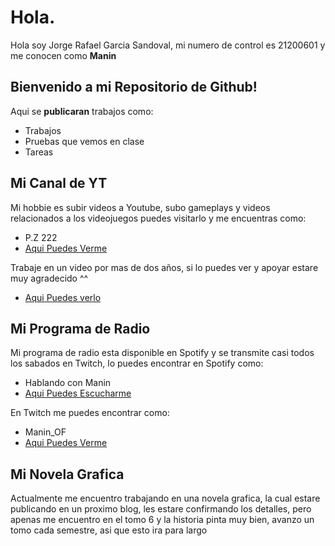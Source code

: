 # Hola.

Hola soy Jorge Rafael Garcia Sandoval, mi numero de control es 21200601 y me conocen como **Manin**

## Bienvenido a mi Repositorio de Github!

Aqui se **publicaran** trabajos como:

- Trabajos
- Pruebas que vemos en clase
- Tareas


## Mi Canal de YT

Mi hobbie es subir videos a Youtube, subo gameplays y videos relacionados a los videojuegos puedes visitarlo y me encuentras como:

- P.Z 222
- [Aqui Puedes Verme](https://www.youtube.com/@PZ222)

Trabaje en un video por mas de dos años, si lo puedes ver y apoyar estare muy agradecido ^^
- [Aqui Puedes verlo](https://youtu.be/nX83JyY0ZIA)

## Mi Programa de Radio

Mi programa de radio esta disponible en Spotify y se transmite casi todos los sabados en Twitch, lo puedes encontrar en Spotify como:

- Hablando con Manin
- [Aqui Puedes Escucharme](https://open.spotify.com/show/2EEsLAbCK6ZsC63sjSMrbT)

En Twitch me puedes encontrar como:

- Manin_OF
- [Aqui Puedes Verme](https://open.spotify.com/show/2EEsLAbCK6ZsC63sjSMrbT)

## Mi Novela Grafica

Actualmente me encuentro trabajando en una novela grafica, la cual estare publicando en un proximo blog, les estare confirmando los detalles, pero apenas me encuentro en el tomo 6 y la historia pinta muy bien, avanzo un tomo cada semestre, asi que esto ira para largo

